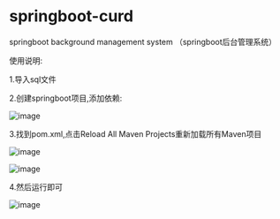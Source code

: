 # springboot-curd
springboot background management system
（springboot后台管理系统）


使用说明:

1.导入sql文件

2.创建springboot项目,添加依赖:

![image](https://user-images.githubusercontent.com/72512608/221345090-2f50c457-e20d-44f4-a95a-1ed107ca9679.png)

3.找到pom.xml,点击Reload All Maven Projects重新加载所有Maven项目

![image](https://user-images.githubusercontent.com/72512608/221345113-eceaae0d-88f4-4812-bce5-c3a9e9856239.png)

![image](https://user-images.githubusercontent.com/72512608/221345122-7976438a-b4d6-43b6-b006-e3ee17fc05c7.png)

4.然后运行即可

![image](https://user-images.githubusercontent.com/72512608/221345303-fd95828e-58a3-4b2c-a797-8d784778e2bd.png)



